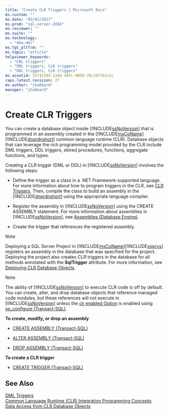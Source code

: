 ```yaml
---
title: "Create CLR Triggers | Microsoft Docs"
ms.custom: ""
ms.date: "03/03/2017"
ms.prod: "sql-server-2016"
ms.reviewer: ""
ms.suite: ""
ms.technology: 
  - "dbe-dml"
ms.tgt_pltfrm: ""
ms.topic: "article"
helpviewer_keywords: 
  - "CRL triggers"
  - "DML triggers, CLR triggers"
  - "DDL triggers, CLR triggers"
ms.assetid: 31f41703-134d-49fc-9850-76c297351c2c
caps.latest.revision: 27
ms.author: "jhubbard"
manager: "jhubbard"
---
```

# Create CLR Triggers
  You can create a database object inside [!INCLUDE[ssNoVersion](../../advanced-analytics/r-services/includes/ssnoversion-md.md)] that is programmed in an assembly created in the [!INCLUDE[msCoName](../../advanced-analytics/r-services/tutorials/includes/msconame-md.md)] [!INCLUDE[dnprdnshort](../../analysis-services/multidimensional-models/includes/dnprdnshort-md.md)] common language runtime (CLR). Database objects that can leverage the rich programming model provided by the CLR include DML triggers, DDL triggers, stored procedures, functions, aggregate functions, and types.  
  
 Creating a CLR trigger (DML or DDL) in [!INCLUDE[ssNoVersion](../../advanced-analytics/r-services/includes/ssnoversion-md.md)] involves the following steps:  
  
-   Define the trigger as a class in a .NET Framework-supported language. For more information about how to program triggers in the CLR, see [CLR Triggers](http://msdn.microsoft.com/library/302a4e4a-3172-42b6-9cc0-4a971ab49c1c). Then, compile the class to build an assembly in the [!INCLUDE[dnprdnshort](../../analysis-services/multidimensional-models/includes/dnprdnshort-md.md)] using the appropriate language compiler.  
  
-   Register the assembly in [!INCLUDE[ssNoVersion](../../advanced-analytics/r-services/includes/ssnoversion-md.md)] using the CREATE ASSEMBLY statement. For more information about assemblies in [!INCLUDE[ssNoVersion](../../advanced-analytics/r-services/includes/ssnoversion-md.md)], see [Assemblies &#40;Database Engine&#41;](../../relational-databases/clr-integration/assemblies-database-engine.md).  
  
-   Create the trigger that references the registered assembly.  
  
> [!NOTE]  
>  Deploying a SQL Server Project in [!INCLUDE[msCoName](../../advanced-analytics/r-services/tutorials/includes/msconame-md.md)][!INCLUDE[vsprvs](../../analysis-services/multidimensional-models/includes/vsprvs-md.md)] registers an assembly in the database that was specified for the project. Deploying the project also creates CLR triggers in the database for all methods annotated with the **SqlTrigger** attribute. For more information, see [Deploying CLR Database Objects](../../relational-databases/clr-integration/deploying-clr-database-objects.md).  
  
> [!NOTE]  
>  The ability of [!INCLUDE[ssNoVersion](../../advanced-analytics/r-services/includes/ssnoversion-md.md)] to execute CLR code is off by default. You can create, alter, and drop database objects that reference managed code modules, but these references will not execute in [!INCLUDE[ssNoVersion](../../advanced-analytics/r-services/includes/ssnoversion-md.md)] unless the [clr enabled Option](../../database-engine/configure/windows/clr-enabled-server-configuration-option.md) is enabled using [sp_configure (Transact-SQL)](../../relational-databases/reference/system-stored-procedures/sp-configure-transact-sql.md).  
  
 **To create, modify, or drop an assembly**  
  
-   [CREATE ASSEMBLY &#40;Transact-SQL&#41;](../../t-sql/statements/create-assembly-transact-sql.md)  
  
-   [ALTER ASSEMBLY &#40;Transact-SQL&#41;](../../t-sql/statements/alter-assembly-transact-sql.md)  
  
-   [DROP ASSEMBLY &#40;Transact-SQL&#41;](../../t-sql/statements/drop-assembly-transact-sql.md)  
  
 **To create a CLR trigger**  
  
-   [CREATE TRIGGER &#40;Transact-SQL&#41;](../../t-sql/statements/create-trigger-transact-sql.md)  
  
## See Also  
 [DML Triggers](../../relational-databases/triggers/dml-triggers.md)   
 [Common Language Runtime &#40;CLR&#41; Integration Programming Concepts](../../relational-databases/clr-integration/common-language-runtime-clr-integration-programming-concepts.md)   
 [Data Access from CLR Database Objects](../../relational-databases/clr-integration/data-access/data-access-from-clr-database-objects.md)  
  
  